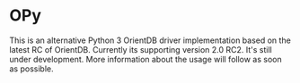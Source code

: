 OPy
===

This is an alternative Python 3 OrientDB driver implementation based on the latest RC of OrientDB. Currently its supporting version 2.0 RC2. It's still under development. More information about the usage will follow as soon as possible.